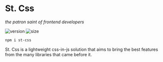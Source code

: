 # St. Css
_the patron saint of frontend developers_

![version][]
![size][]

```sh
npm i st-css
```

St. Css is a lightweight css-in-js solution that aims to bring
the best features from the many libraries that came before it.


[version]: https://flat.badgen.net/npm/v/st-css
[size]: https://flat.badgen.net/bundlephobia/minzip/st-css